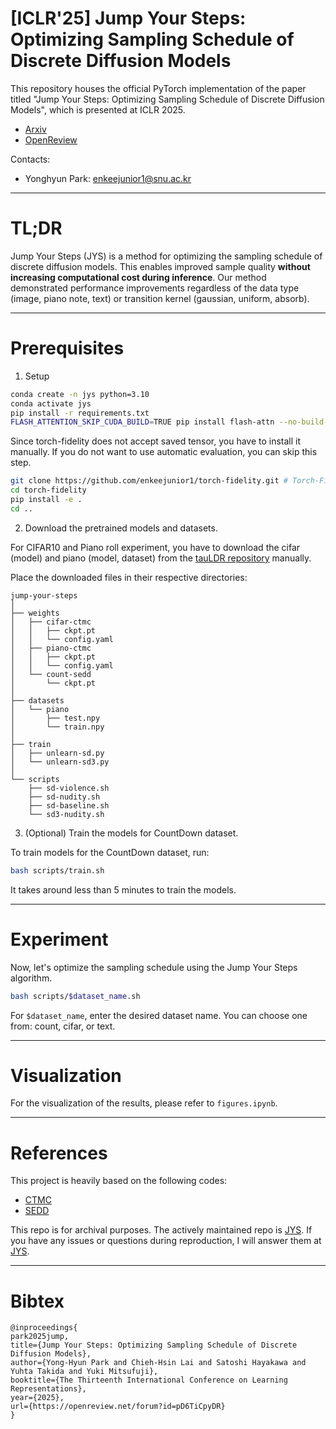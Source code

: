 # [ICLR'25] Jump Your Steps: Optimizing Sampling Schedule of Discrete Diffusion Models

This repository houses the official PyTorch implementation of the paper titled "Jump Your Steps: Optimizing Sampling Schedule of Discrete Diffusion Models", which is presented at ICLR 2025. 

- [Arxiv](https://arxiv.org/abs/2410.07761)
- [OpenReview](https://openreview.net/forum?id=pD6TiCpyDR)

Contacts:

- Yonghyun Park: enkeejunior1@snu.ac.kr 

---

# TL;DR

Jump Your Steps (JYS) is a method for optimizing the sampling schedule of discrete diffusion models. This enables improved sample quality **without increasing computational cost during inference**. Our method demonstrated performance improvements regardless of the data type (image, piano note, text) or transition kernel (gaussian, uniform, absorb).

---

# Prerequisites

1. Setup

```bash
conda create -n jys python=3.10
conda activate jys
pip install -r requirements.txt
FLASH_ATTENTION_SKIP_CUDA_BUILD=TRUE pip install flash-attn --no-build-isolation # Flash Attention (for SEDD language model)
```

Since torch-fidelity does not accept saved tensor, you have to install it manually.
If you do not want to use automatic evaluation, you can skip this step.

```bash
git clone https://github.com/enkeejunior1/torch-fidelity.git # Torch-Fidelity (for image generation evaluation)
cd torch-fidelity
pip install -e .
cd ..
```

2. Download the pretrained models and datasets.

For CIFAR10 and Piano roll experiment, you have to download the cifar (model) and piano (model, dataset) from the [tauLDR repository](https://www.dropbox.com/scl/fo/zmwsav82kgqtc0tzgpj3l/h?dl=0&rlkey=k6d2bp73k4ifavcg9ldjhgu0s) manually.

Place the downloaded files in their respective directories:

```
jump-your-steps
│
├── weights
│   ├── cifar-ctmc
│   │   ├── ckpt.pt
│   │   └── config.yaml
│   ├── piano-ctmc
│   │   ├── ckpt.pt
│   │   └── config.yaml
│   └── count-sedd
│       └── ckpt.pt
│   
├── datasets
│   └── piano
│       ├── test.npy
│       └── train.npy
│   
├── train
│   ├── unlearn-sd.py
│   └── unlearn-sd3.py
│   
└── scripts
    ├── sd-violence.sh
    ├── sd-nudity.sh
    ├── sd-baseline.sh
    └── sd3-nudity.sh
```

3. (Optional) Train the models for CountDown dataset.

To train models for the CountDown dataset, run:

```bash
bash scripts/train.sh
```

It takes around less than 5 minutes to train the models.

---

# Experiment

Now, let's optimize the sampling schedule using the Jump Your Steps algorithm.

```bash
bash scripts/$dataset_name.sh
```

For `$dataset_name`, enter the desired dataset name. You can choose one from: count, cifar, or text.

---

# Visualization

For the visualization of the results, please refer to `figures.ipynb`.

---

# References

This project is heavily based on the following codes:

- [CTMC](https://github.com/andrew-cr/tauLDR/tree/main)  
- [SEDD](https://github.com/louaaron/Score-Entropy-Discrete-Diffusion)

This repo is for archival purposes. The actively maintained repo is [JYS](https://github.com/enkeejunior1/jump-your-steps). If you have any issues or questions during reproduction, I will answer them at [JYS](https://github.com/enkeejunior1/jump-your-steps). 

---

# Bibtex

```
@inproceedings{
park2025jump,
title={Jump Your Steps: Optimizing Sampling Schedule of Discrete Diffusion Models},
author={Yong-Hyun Park and Chieh-Hsin Lai and Satoshi Hayakawa and Yuhta Takida and Yuki Mitsufuji},
booktitle={The Thirteenth International Conference on Learning Representations},
year={2025},
url={https://openreview.net/forum?id=pD6TiCpyDR}
}
```
